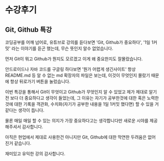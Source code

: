 # 수강후기

## Git, Github 특강

코딩공부를 어깨 넘어로, 유튜브로 강의를 듣다보면 'Git, Github가 중요하다', '1일 1커밋' 라는 이야기를 듣곤 했는데, 무슨 뜻인지 알수 없었습니다.

먼저 Git이 뭐고 Github가 뭔지도 모르겠고 이게 왜 중요한지도 잘몰랐습니다.

안드로이드나 자바 코드를 구글링 하다보면 '뭔가 어렵게 생긴사이트' 항상 README.md 등 알 수 없는 md 확장자의 파일은 보는데, 이것이 무엇인지 몰랐기 때문에 항상 뒤로가기 버튼을 눌렀습니다.



이번 특강을 통해서 Git이 무엇이고 Github가 무엇인지 알 수 있었고 제가 제대로 알기 전 보다 더 중요하다고 생각이 들었는데, 그 이유는 자기가 공부한것에 대한 혹은 노력한것에 대한 기록을 객관화, 수치화(자기가 공부한 내용을 1일 1커밋 했다면) 할 수 있을 거 같다는 생각이 듭니다.



물론 매일 매일 할 수 있는 의지가 가장 중요하다고는 생각합니다만 새로운 시야를 제공해주셔서 감사합니다.



아직은 현업에서 제대로 사용한건 아니지만 Git, Github에 대한 막연한 두려움은 없어진거 같습니다.

재미있고 유익한 강의 감사합니다.

